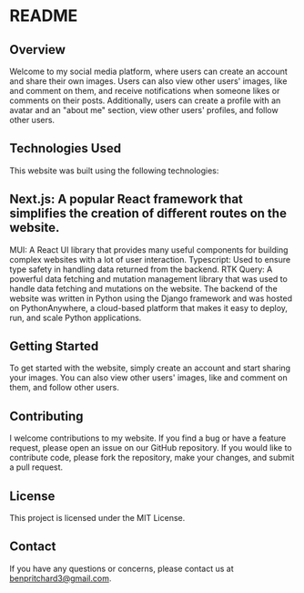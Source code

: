 # README
## Overview
Welcome to my social media platform, where users can create an account and share their own images. Users can also view other users' images, like and comment on them, and receive notifications when someone likes or comments on their posts. Additionally, users can create a profile with an avatar and an "about me" section, view other users' profiles, and follow other users.

## Technologies Used
This website was built using the following technologies:

## Next.js: A popular React framework that simplifies the creation of different routes on the website.
MUI: A React UI library that provides many useful components for building complex websites with a lot of user interaction.
Typescript: Used to ensure type safety in handling data returned from the backend.
RTK Query: A powerful data fetching and mutation management library that was used to handle data fetching and mutations on the website.
The backend of the website was written in Python using the Django framework and was hosted on PythonAnywhere, a cloud-based platform that makes it easy to deploy, run, and scale Python applications.

## Getting Started
To get started with the website, simply create an account and start sharing your images. You can also view other users' images, like and comment on them, and follow other users.

## Contributing
I welcome contributions to my website. If you find a bug or have a feature request, please open an issue on our GitHub repository. If you would like to contribute code, please fork the repository, make your changes, and submit a pull request.

## License
This project is licensed under the MIT License.

## Contact
If you have any questions or concerns, please contact us at benpritchard3@gmail.com.
